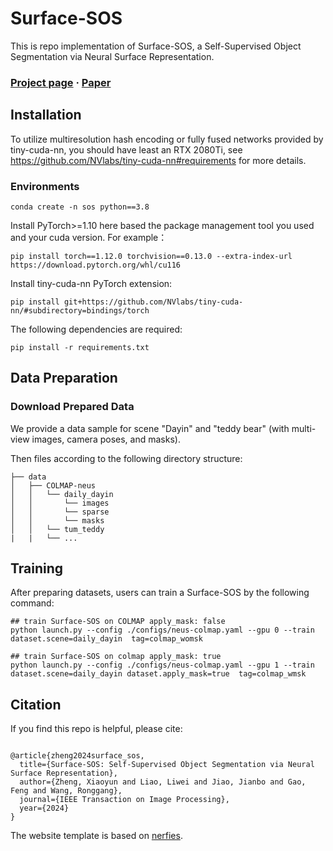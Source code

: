 # Surface-SOS

This is repo implementation of Surface-SOS, a Self-Supervised Object Segmentation via Neural Surface Representation.

### [Project page](https://zhengxyun.github.io/Surface-SOS/) · [Paper](https://ieeexplore.ieee.org/abstract/document/10471326) 

## Installation

To utilize multiresolution hash encoding or fully fused networks provided by tiny-cuda-nn, you should have least an RTX 2080Ti, see https://github.com/NVlabs/tiny-cuda-nn#requirements for more details.

### Environments
```
conda create -n sos python==3.8
```

Install PyTorch>=1.10 here based the package management tool you used and your cuda version. For example：
```
pip install torch==1.12.0 torchvision==0.13.0 --extra-index-url https://download.pytorch.org/whl/cu116
```

Install tiny-cuda-nn PyTorch extension: 
```
pip install git+https://github.com/NVlabs/tiny-cuda-nn/#subdirectory=bindings/torch
```

The following dependencies are required:
```
pip install -r requirements.txt
```

## Data Preparation
### Download Prepared Data
We provide a data sample for scene "Dayin" and "teddy bear" (with multi-view images, camera poses, and masks).

Then files according to the following directory structure:

```
├── data
│   ├── COLMAP-neus
│   │   └── daily_dayin 
│   │       └── images 
│   │       └── sparse
│   │       └── masks
│   │   └── tum_teddy 
|   |   └── ...

```


## Training

After preparing datasets, users can train a Surface-SOS by the following command:

```
## train Surface-SOS on COLMAP apply_mask: false
python launch.py --config ./configs/neus-colmap.yaml --gpu 0 --train dataset.scene=daily_dayin  tag=colmap_womsk

## train Surface-SOS on colmap apply_mask: true
python launch.py --config ./configs/neus-colmap.yaml --gpu 1 --train dataset.scene=daily_dayin dataset.apply_mask=true  tag=colmap_wmsk

```

## Citation

If you find this repo is helpful, please cite:

```

@article{zheng2024surface_sos,
  title={Surface-SOS: Self-Supervised Object Segmentation via Neural Surface Representation},
  author={Zheng, Xiaoyun and Liao, Liwei and Jiao, Jianbo and Gao, Feng and Wang, Ronggang},
  journal={IEEE Transaction on Image Processing},
  year={2024}
}

```


The website template is based on [nerfies](https://github.com/nerfies/nerfies.github.io).
